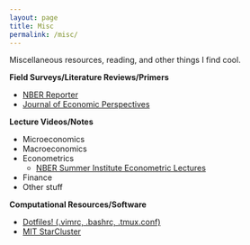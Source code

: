 ```yaml
---
layout: page
title: Misc
permalink: /misc/
---
```


Miscellaneous resources, reading, and other things I find cool.

**Field Surveys/Literature Reviews/Primers**
* [NBER Reporter](https://www.nber.org/reporter-archives)
* [Journal of Economic Perspectives](https://www.aeaweb.org/journals/jep)

**Lecture Videos/Notes**
* Microeconomics
* Macroeconomics
* Econometrics
    * [NBER Summer Institute Econometric
        Lectures](https://www.nber.org/SI_econometrics_lectures.html)
* Finance
* Other stuff

**Computational Resources/Software**
* [Dotfiles! (.vimrc, .bashrc, .tmux.conf)](https://github.com/caimichael/dotfiles)
* [MIT StarCluster](http://star.mit.edu/cluster/)
